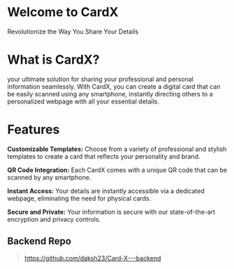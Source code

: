 # Welcome to CardX
Revolutionize the Way You Share Your Details

# What is  CardX?
your ultimate solution for sharing your professional and personal information seamlessly. With CardX, you can create a digital card that can be easily scanned using any smartphone, instantly directing others to a personalized webpage with all your essential details.

# Features
**Customizable Templates:** Choose from a variety of professional and stylish templates to create a card that reflects your personality and brand.

**QR Code Integration:** Each CardX comes with a unique QR code that can be scanned by any smartphone.

**Instant Access:** Your details are instantly accessible via a dedicated webpage, eliminating the need for physical cards.

**Secure and Private:** Your information is secure with our state-of-the-art encryption and privacy controls.

## Backend Repo
> https://github.com/daksh23/Card-X---backend